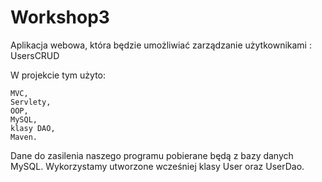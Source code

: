 # Workshop3
Aplikacja webowa, która będzie umożliwiać zarządzanie użytkownikami : UsersCRUD

W projekcie tym użyto:

    MVC,
    Servlety,
    OOP,
    MySQL,
    klasy DAO,
    Maven.
Dane do zasilenia naszego programu pobierane będą z bazy danych MySQL. Wykorzystamy utworzone wcześniej klasy User oraz UserDao.
